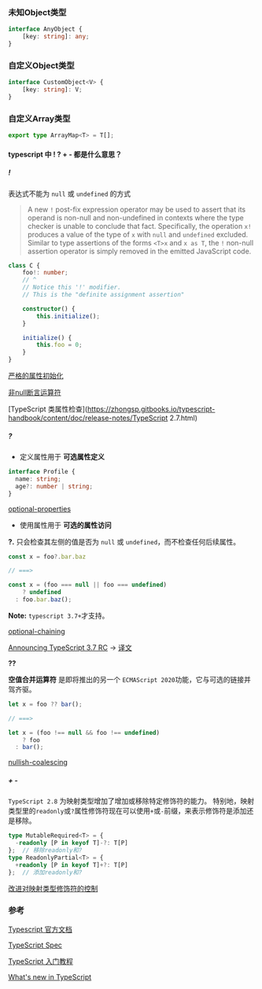 ### 未知Object类型

```typescript
interface AnyObject {
    [key: string]: any;
}
```

### 自定义Object类型

```typescript
interface CustomObject<V> {
    [key: string]: V;
}
```

### 自定义Array类型

```typescript
export type ArrayMap<T> = T[];
```

#### typescript 中 ! ? + - 都是什么意思？

##### !

表达式不能为 `null` 或 `undefined` 的方式

> A new `!` post-fix expression operator may be used to assert that its operand is non-null and non-undefined in contexts where the type checker is unable to conclude that fact. Specifically, the operation `x!` produces a value of the type of `x` with `null` and `undefined` excluded. Similar to type assertions of the forms `<T>x` and `x as T`, the `!` non-null assertion operator is simply removed in the emitted JavaScript code.

```typescript
class C {
    foo!: number;
    // ^
    // Notice this '!' modifier.
    // This is the "definite assignment assertion"

    constructor() {
        this.initialize();
    }

    initialize() {
        this.foo = 0;
    }
}
```

[严格的属性初始化](https://www.typescriptlang.org/docs/handbook/release-notes/typescript-2-7.html#strict-class-initialization)

[非null断言运算符](https://www.typescriptlang.org/docs/handbook/release-notes/typescript-2-0.html#non-null-assertion-operator)

[TypeScript 类属性检查](https://zhongsp.gitbooks.io/typescript-handbook/content/doc/release-notes/TypeScript 2.7.html)

##### ?

- 定义属性用于 **可选属性定义**

```typescript
interface Profile {
  name: string;
  age?: number | string;
}
```

[optional-properties](https://www.typescriptlang.org/docs/handbook/interfaces.html#optional-properties)

- 使用属性用于 **可选的属性访问**

**?.** 只会检查其左侧的值是否为 `null` 或 `undefined`，而不检查任何后续属性。

```ts
const x = foo?.bar.baz

// ===>

const x = (foo === null || foo === undefined)
	? undefined
  : foo.bar.baz();
```

**Note:** `typescript 3.7+`才支持。

[optional-chaining](https://www.typescriptlang.org/docs/handbook/release-notes/typescript-3-7.html?#optional-chaining)

[Announcing TypeScript 3.7 RC](https://devblogs.microsoft.com/typescript/announcing-typescript-3-7-rc/) -> [译文](https://www.infoq.cn/article/d95pGayR9s4eucUGKSFP)

**??**

**空值合并运算符** 是即将推出的另一个 `ECMAScript 2020`功能，它与可选的链接并驾齐驱。

```ts
let x = foo ?? bar();

// ===>

let x = (foo !== null && foo !== undefined)
	? foo
  : bar();
```

[nullish-coalescing](https://www.typescriptlang.org/docs/handbook/release-notes/typescript-3-7.html#nullish-coalescing)

##### + -

`TypeScript 2.8` 为映射类型增加了增加或移除特定修饰符的能力。 特别地，映射类型里的`readonly`或`?`属性修饰符现在可以使用`+`或`-`前缀，来表示修饰符是添加还是移除。

```ts
type MutableRequired<T> = {
  -readonly [P in keyof T]-?: T[P]
};  // 移除readonly和?
type ReadonlyPartial<T> = {
  +readonly [P in keyof T]+?: T[P]
};  // 添加readonly和?
```

[改进对映射类型修饰符的控制](http://www.tslang.cn/docs/release-notes/typescript-2.8.html)

### 参考

[Typescript 官方文档](https://www.tslang.cn/index.html)

[TypeScript Spec](https://github.com/Microsoft/TypeScript/blob/master/doc/spec.md)

[TypeScript 入门教程](https://ts.xcatliu.com/introduction/what-is-typescript)

[What's new in TypeScript](https://github.com/Microsoft/TypeScript/wiki/What's-new-in-TypeScript)

